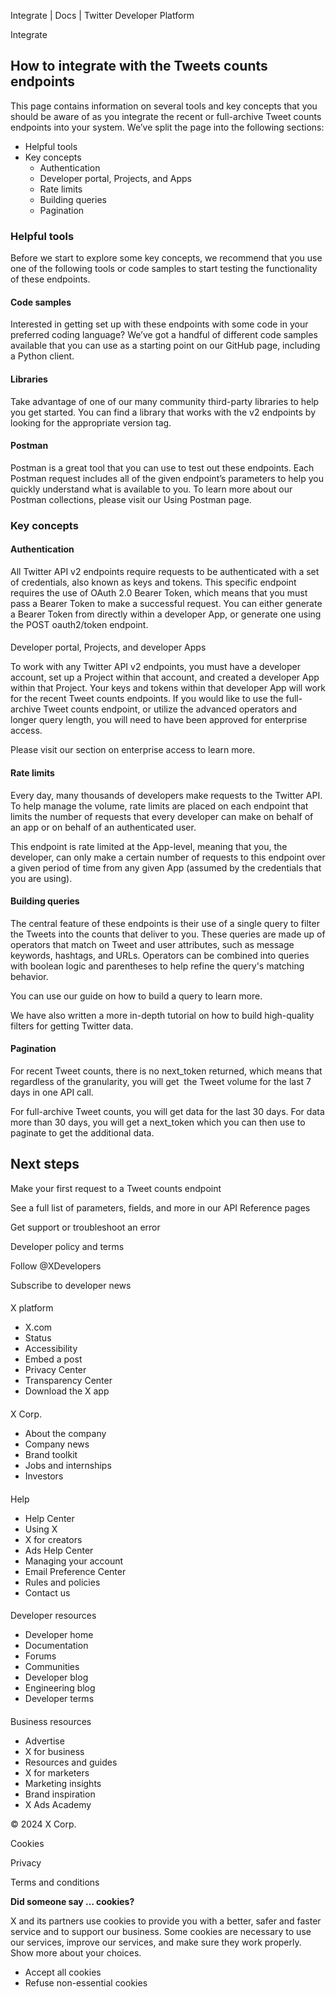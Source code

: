 
Integrate | Docs | Twitter Developer Platform 

Integrate

How to integrate with the Tweets counts endpoints
-------------------------------------------------

This page contains information on several tools and key concepts that you should be aware of as you integrate the recent or full-archive Tweet counts endpoints into your system. We’ve split the page into the following sections:

* Helpful tools
* Key concepts
	+ Authentication
	+ Developer portal, Projects, and Apps
	+ Rate limits
	+ Building queries
	+ Pagination

### Helpful tools

Before we start to explore some key concepts, we recommend that you use one of the following tools or code samples to start testing the functionality of these endpoints.

#### Code samples

Interested in getting set up with these endpoints with some code in your preferred coding language? We’ve got a handful of different code samples available that you can use as a starting point on our GitHub page, including a Python client.

#### Libraries

Take advantage of one of our many community third-party libraries to help you get started. You can find a library that works with the v2 endpoints by looking for the appropriate version tag.

#### Postman

Postman is a great tool that you can use to test out these endpoints. Each Postman request includes all of the given endpoint’s parameters to help you quickly understand what is available to you. To learn more about our Postman collections, please visit our Using Postman page.  

### Key concepts

#### Authentication

All Twitter API v2 endpoints require requests to be authenticated with a set of credentials, also known as keys and tokens. This specific endpoint requires the use of OAuth 2.0 Bearer Token, which means that you must pass a Bearer Token to make a successful request. You can either generate a Bearer Token from directly within a developer App, or generate one using the POST oauth2/token endpoint.

#### 
Developer portal, Projects, and developer Apps

To work with any Twitter API v2 endpoints, you must have a developer account, set up a Project within that account, and created a developer App within that Project. Your keys and tokens within that developer App will work for the recent Tweet counts endpoints. If you would like to use the full-archive Tweet counts endpoint, or utilize the advanced operators and longer query length, you will need to have been approved for enterprise access.

Please visit our section on enterprise access to learn more.  

#### Rate limits

Every day, many thousands of developers make requests to the Twitter API. To help manage the volume, rate limits are placed on each endpoint that limits the number of requests that every developer can make on behalf of an app or on behalf of an authenticated user.

This endpoint is rate limited at the App-level, meaning that you, the developer, can only make a certain number of requests to this endpoint over a given period of time from any given App (assumed by the credentials that you are using).   

#### Building queries

The central feature of these endpoints is their use of a single query to filter the Tweets into the counts that deliver to you. These queries are made up of operators that match on Tweet and user attributes, such as message keywords, hashtags, and URLs. Operators can be combined into queries with boolean logic and parentheses to help refine the query's matching behavior.

You can use our guide on how to build a query to learn more.

We have also written a more in-depth tutorial on how to build high-quality filters for getting Twitter data.  

#### Pagination

For recent Tweet counts, there is no next\_token returned, which means that regardless of the granularity, you will get  the Tweet volume for the last 7 days in one API call.

For full-archive Tweet counts, you will get data for the last 30 days. For data more than 30 days, you will get a next\_token which you can then use to paginate to get the additional data. 

Next steps
----------

Make your first request to a Tweet counts endpoint

See a full list of parameters, fields, and more in our API Reference pages

Get support or troubleshoot an error

Developer policy and terms

Follow @XDevelopers

Subscribe to developer news

#### 
 X platform

* X.com
* Status
* Accessibility
* Embed a post
* Privacy Center
* Transparency Center
* Download the X app

#### 
 X Corp.

* About the company
* Company news
* Brand toolkit
* Jobs and internships
* Investors

#### 
 Help

* Help Center
* Using X
* X for creators
* Ads Help Center
* Managing your account
* Email Preference Center
* Rules and policies
* Contact us

#### 
 Developer resources

* Developer home
* Documentation
* Forums
* Communities
* Developer blog
* Engineering blog
* Developer terms

#### 
 Business resources

* Advertise
* X for business
* Resources and guides
* X for marketers
* Marketing insights
* Brand inspiration
* X Ads Academy

 © 2024 X Corp.

Cookies

Privacy

Terms and conditions

**Did someone say … cookies?**  

 X and its partners use cookies to provide you with a better, safer and
 faster service and to support our business. Some cookies are necessary to use
 our services, improve our services, and make sure they work properly.
 Show more about your choices.

* Accept all cookies
* Refuse non-essential cookies